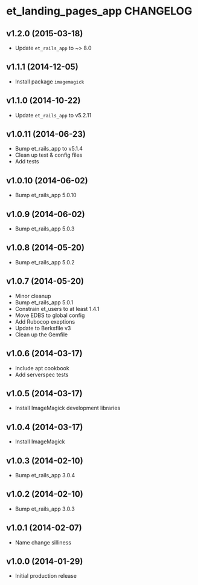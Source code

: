 # et_landing_pages_app CHANGELOG

## v1.2.0 (2015-03-18)

* Update `et_rails_app` to ~> 8.0

## v1.1.1 (2014-12-05)

* Install package `imagemagick`

## v1.1.0 (2014-10-22)

* Update `et_rails_app` to v5.2.11

## v1.0.11 (2014-06-23)

* Bump et_rails_app to v5.1.4
* Clean up test & config files
* Add tests

## v1.0.10 (2014-06-02)

* Bump et_rails_app 5.0.10

## v1.0.9 (2014-06-02)

* Bump et_rails_app 5.0.3

## v1.0.8 (2014-05-20)

* Bump et_rails_app 5.0.2

## v1.0.7 (2014-05-20)

* Minor cleanup
* Bump et_rails_app 5.0.1
* Constrain et_users to at least 1.4.1
* Move EDBS to global config
* Add Rubocop exeptions
* Update to Berksfile v3
* Clean up the Gemfile

## v1.0.6 (2014-03-17)

* Include apt cookbook
* Add serverspec tests

## v1.0.5 (2014-03-17)

* Install ImageMagick development libraries

## v1.0.4 (2014-03-17)

* Install ImageMagick

## v1.0.3 (2014-02-10)

* Bump et_rails_app 3.0.4

## v1.0.2 (2014-02-10)

* Bump et_rails_app 3.0.3

## v1.0.1 (2014-02-07)

* Name change silliness

## v1.0.0 (2014-01-29)

* Initial production release
